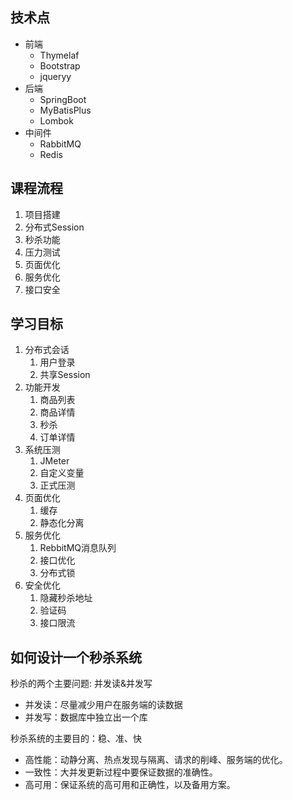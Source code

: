 ## 技术点

- 前端
	- Thymelaf
	- Bootstrap
	- jqueryy
- 后端
	- SpringBoot
	- MyBatisPlus
	- Lombok
- 中间件
	- RabbitMQ
	- Redis

## 课程流程

1. 项目搭建
2. 分布式Session
3. 秒杀功能
4. 压力测试
5. 页面优化
6. 服务优化
7. 接口安全

## 学习目标

1. 分布式会话
	1. 用户登录
	2. 共享Session
2. 功能开发
	1. 商品列表
	2. 商品详情
	3. 秒杀
	4. 订单详情
3. 系统压测
	1. JMeter
	2. 自定义变量
	3. 正式压测
4. 页面优化
	1. 缓存
	2. 静态化分离
5. 服务优化
	1. RebbitMQ消息队列
	2. 接口优化
	3. 分布式锁
6. 安全优化
	1. 隐藏秒杀地址
	2. 验证码
	3. 接口限流

## 如何设计一个秒杀系统

秒杀的两个主要问题: 并发读&并发写
- 并发读：尽量减少用户在服务端的读数据
- 并发写：数据库中独立出一个库

秒杀系统的主要目的：稳、准、快
- 高性能：动静分离、热点发现与隔离、请求的削峰、服务端的优化。
- 一致性：大并发更新过程中要保证数据的准确性。
- 高可用：保证系统的高可用和正确性，以及备用方案。


